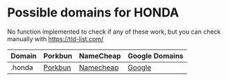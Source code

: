 # Possible domains for HONDA

No function implemented to check if any of these work, but you can check manually with https://tld-list.com/

| Domain | Porkbun | NameCheap | Google Domains |
|---|---|---|---|
| .honda | [Porkbun](https://porkbun.com/checkout/search?prb=e814663da1&tlds=&idnLanguage=&search=search&q=.honda) | [Namecheap](https://www.namecheap.com/domains/registration/results/?domain=.honda) | [Google](https://domains.google.com/registrar/search?searchTerm=.honda) |
